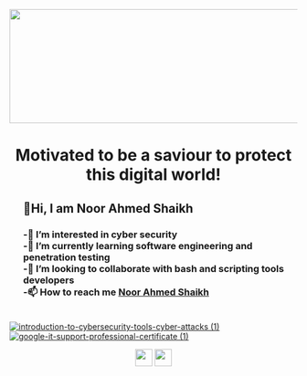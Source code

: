 
<!---
Noor-Ahmed-12/Noor-Ahmed-12 is a ✨ special ✨ repository because its `README.md` (this file) appears on your GitHub profile.
You can click the Preview link to take a look at your changes.
--->
<p>
<img src = "https://media.tenor.com/images/b3da74da5a2d36f4e385fdc88748e27f/tenor.gif" width=800 height=200>
 </p>
<h1 align="center">Motivated to be a saviour to protect this digital world!</h1>

<ul>
<h2>👋Hi, I am Noor Ahmed Shaikh</h2>
<h3><strong>-👀 I’m interested in cyber security</strong><br>
<strong>-🌱 I’m currently learning software engineering and penetration testing</strong><br>
<strong>-💞️ I’m looking to collaborate with bash and scripting tools developers</strong><br>
<strong>-📫 How to reach me <a href="https://www.linkedin.com/in/noor-ahmed-shaikh-2989691b4" target="_blank">Noor Ahmed Shaikh</a><br></strong><br></h3>
 </ul>

[
![introduction-to-cybersecurity-tools-cyber-attacks (1)](https://user-images.githubusercontent.com/60597399/111895867-cf5c4400-89d2-11eb-83a8-e69040cb0849.png)
](https://www.youracclaim.com/badges/28e2fe95-1973-4fd9-b519-a70624463684/public_url) [![google-it-support-professional-certificate (1)](https://user-images.githubusercontent.com/60597399/111895936-38dc5280-89d3-11eb-9fee-afca715d630f.png)](https://www.youracclaim.com/badges/22d82bbf-0a03-4761-a6ea-88088ca98388/public_url)

<p align="center">
<a href="https://www.linkedin.com/in/noor-ahmed-shaikh-2989691b4/" target="_blank"><img src="https://cdn.jsdelivr.net/npm/simple-icons@3.0.1/icons/linkedin.svg" height="30" width"30"></a>
<a href="https://www.twitter.com/NoorShykh54?s=09/" target="_blank"><img src="https://cdn.jsdelivr.net/npm/simple-icons@3.0.1/icons/twitter.svg" height="30" width"30"></a>
 </p>
